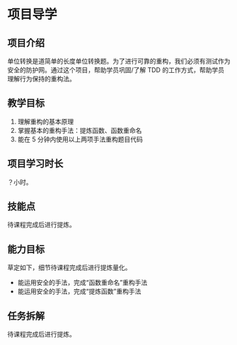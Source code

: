 # 项目导学

## 项目介绍

单位转换是道简单的长度单位转换题。为了进行可靠的重构，我们必须有测试作为安全的防护网。通过这个项目，帮助学员巩固/了解 TDD 的工作方式，帮助学员理解行为保持的重构法。

## 教学目标

1. 理解重构的基本原理
2. 掌握基本的重构手法：提炼函数、函数重命名
3. 能在 5 分钟内使用以上两项手法重构题目代码

## 项目学习时长

？小时。

## 技能点

待课程完成后进行提炼。

## 能力目标

草定如下，细节待课程完成后进行提炼量化。

- 能运用安全的手法，完成“函数重命名”重构手法
- 能运用安全的手法，完成“提炼函数”重构手法

## 任务拆解

待课程完成后进行提炼。
